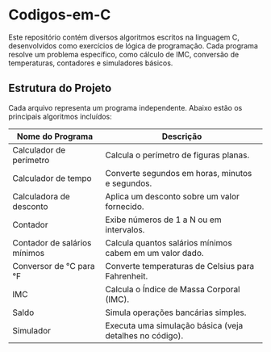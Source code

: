 # Codigos-em-C

Este repositório contém diversos algoritmos escritos na linguagem C, desenvolvidos como exercícios de lógica de programação. Cada programa resolve um problema específico, como cálculo de IMC, conversão de temperaturas, contadores e simuladores básicos.

## Estrutura do Projeto

Cada arquivo representa um programa independente. Abaixo estão os principais algoritmos incluídos:

| Nome do Programa                       | Descrição                                                   |
|---------------------------------------|-------------------------------------------------------------|
| Calculador de perímetro               | Calcula o perímetro de figuras planas.                      |
| Calculador de tempo                   | Converte segundos em horas, minutos e segundos.            |
| Calculadora de desconto               | Aplica um desconto sobre um valor fornecido.               |
| Contador                              | Exibe números de 1 a N ou em intervalos.                   |
| Contador de salários mínimos          | Calcula quantos salários mínimos cabem em um valor dado.   |
| Conversor de °C para °F               | Converte temperaturas de Celsius para Fahrenheit.          |
| IMC                                   | Calcula o Índice de Massa Corporal (IMC).                  |
| Saldo                                 | Simula operações bancárias simples.                        |
| Simulador                             | Executa uma simulação básica (veja detalhes no código).
